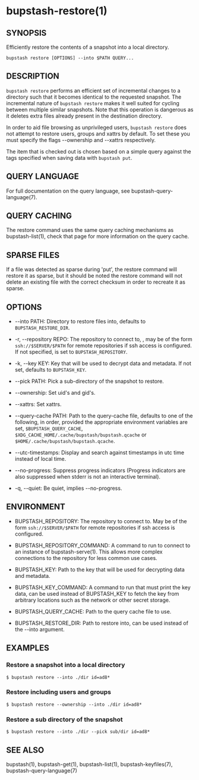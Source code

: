 bupstash-restore(1) 
================

## SYNOPSIS

Efficiently restore the contents of a snapshot into a local directory.

`bupstash restore [OPTIONS] --into $PATH QUERY... `

## DESCRIPTION

`bupstash restore` performs an efficient set of incremental changes to
a directory such that it becomes identical to the requested snapshot.
The incremental nature of `bupstash restore` makes it well suited for
cycling between multiple similar snapshots. Note that this operation is dangerous
as it deletes extra files already present in the destination directory.

In order to aid file browsing as unprivileged users, `bupstash restore` does
not attempt to restore users, groups and xattrs by default. To set
these you must specify the flags --ownership and --xattrs respectively.

The item that is checked out is chosen based on a simple query against the 
tags specified when saving data with `bupstash put`.

## QUERY LANGUAGE

For full documentation on the query language, see bupstash-query-language(7).

## QUERY CACHING

The restore command uses the same query caching mechanisms as bupstash-list(1), check that page for
more information on the query cache.

## SPARSE FILES

If a file was detected as sparse during 'put', the restore command will restore it as 
sparse, but it should be noted the restore command will not delete an existing file
with the correct checksum in order to recreate it as sparse.

## OPTIONS

* --into PATH:
  Directory to restore files into, defaults to `BUPSTASH_RESTORE_DIR`.

* -r, --repository REPO:
  The repository to connect to, , may be of the form `ssh://$SERVER/$PATH` for
  remote repositories if ssh access is configured. If not specified, is set to `BUPSTASH_REPOSITORY`.

* -k, --key KEY:
  Key that will be used to decrypt data and metadata. If not set, defaults
  to `BUPSTASH_KEY`.

* --pick PATH:
  Pick a sub-directory of the snapshot to restore.

* --ownership:
  Set uid's and gid's.

* --xattrs:
  Set xattrs.

* --query-cache PATH:
  Path to the query-cache file, defaults to one of the following, in order, provided
  the appropriate environment variables are set, `$BUPSTASH_QUERY_CACHE`,
  `$XDG_CACHE_HOME/.cache/bupstash/bupstash.qcache` or `$HOME/.cache/bupstash/bupstash.qcache`.

* --utc-timestamps:
  Display and search against timestamps in utc time instead of local time.

* --no-progress:
  Suppress progress indicators (Progress indicators are also suppressed when stderr
  is not an interactive terminal).

* -q, --quiet:
  Be quiet, implies --no-progress.

## ENVIRONMENT

* BUPSTASH_REPOSITORY:
  The repository to connect to. May be of the form `ssh://$SERVER/$PATH` for
  remote repositories if ssh access is configured.

* BUPSTASH_REPOSITORY_COMMAND:
  A command to run to connect to an instance of bupstash-serve(1). This 
  allows more complex connections to the repository for less common use cases.

* BUPSTASH_KEY:
  Path to the key that will be used for decrypting data and metadata.

* BUPSTASH_KEY_COMMAND:
  A command to run that must print the key data, can be used instead of BUPSTASH_KEY
  to fetch the key from arbitrary locations such as the network or other secret storage.

* BUPSTASH_QUERY_CACHE:
  Path to the query cache file to use.

* BUPSTASH_RESTORE_DIR:
  Path to restore into, can be used instead of the --into argument.

## EXAMPLES

### Restore a snapshot into a local directory

```
$ bupstash restore --into ./dir id=ad8*
```

### Restore including users and groups

```
$ bupstash restore --ownership --into ./dir id=ad8*
```

### Restore a sub directory of the snapshot

```
$ bupstash restore --into ./dir --pick sub/dir id=ad8*
```

## SEE ALSO

bupstash(1), bupstash-get(1), bupstash-list(1), bupstash-keyfiles(7), bupstash-query-language(7)
